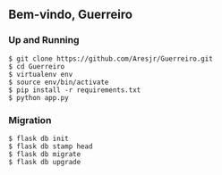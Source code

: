 ## Bem-vindo, Guerreiro

### Up and Running
  ```
  $ git clone https://github.com/Aresjr/Guerreiro.git
  $ cd Guerreiro
  $ virtualenv env
  $ source env/bin/activate
  $ pip install -r requirements.txt
  $ python app.py
  ```

### Migration
  ```
  $ flask db init
  $ flask db stamp head
  $ flask db migrate
  $ flask db upgrade
  ```
